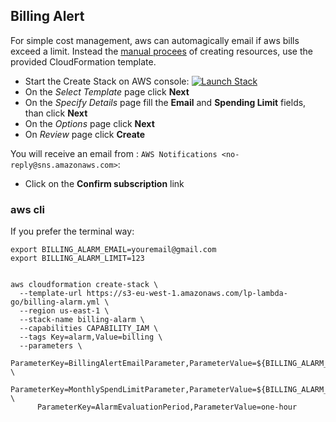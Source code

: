 ## Billing Alert

For simple cost management, aws can automagically email if aws bills exceed a limit. 
Instead the [manual procees](manual-process.md) of creating resources, use the provided
CloudFormation template.

- Start the Create Stack on AWS console: [![Launch Stack](https://cdn.rawgit.com/buildkite/cloudformation-launch-stack-button-svg/master/launch-stack.svg)](https://console.aws.amazon.com/cloudformation/home?region=us-east-1#/stacks/new?stackName=billingAlarm&templateURL=https://s3-eu-west-1.amazonaws.com/lp-lambda-go/billing-alarm.yml)
- On the _Select Template_ page click **Next**
- On the _Specify Details_ page fill the **Email** and **Spending Limit** fields, than click **Next**
- On the _Options_ page click **Next**
- On _Review_ page click **Create**

You will receive an email from : `AWS Notifications <no-reply@sns.amazonaws.com>`:
- Click on the **Confirm subscription** link

### aws cli

If you prefer the terminal way:
```
export BILLING_ALARM_EMAIL=youremail@gmail.com
export BILLING_ALARM_LIMIT=123


aws cloudformation create-stack \
  --template-url https://s3-eu-west-1.amazonaws.com/lp-lambda-go/billing-alarm.yml \
  --region us-east-1 \
  --stack-name billing-alarm \
  --capabilities CAPABILITY_IAM \
  --tags Key=alarm,Value=billing \
  --parameters \
      ParameterKey=BillingAlertEmailParameter,ParameterValue=${BILLING_ALARM_EMAIL} \
      ParameterKey=MonthlySpendLimitParameter,ParameterValue=${BILLING_ALARM_LIMIT} \
      ParameterKey=AlarmEvaluationPeriod,ParameterValue=one-hour 

```
